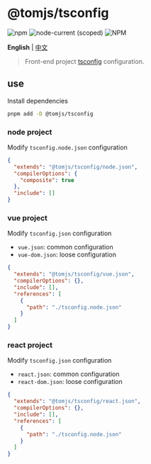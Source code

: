 # @tomjs/tsconfig

![npm](https://img.shields.io/npm/v/@tomjs/tsconfig) ![node-current (scoped)](https://img.shields.io/node/v/@tomjs/tsconfig) ![NPM](https://img.shields.io/npm/l/@tomjs/tsconfig)

**English** | [中文](./README.zh_CN.md)

> Front-end project [tsconfig](https://www.typescriptlang.org/tsconfig) configuration.

## use

Install dependencies

```bash
pnpm add -D @tomjs/tsconfig
```

### node project

Modify `tsconfig.node.json` configuration

```json
{
  "extends": "@tomjs/tsconfig/node.json",
  "compilerOptions": {
    "composite": true
  },
  "include": []
}
```

### vue project

Modify `tsconfig.json` configuration

- `vue.json`: common configuration
- `vue-dom.json`: loose configuration

```json
{
  "extends": "@tomjs/tsconfig/vue.json",
  "compilerOptions": {},
  "include": [],
  "references": [
    {
      "path": "./tsconfig.node.json"
    }
  ]
}
```

### react project

Modify `tsconfig.json` configuration

- `react.json`: common configuration
- `react-dom.json`: loose configuration

```json
{
  "extends": "@tomjs/tsconfig/react.json",
  "compilerOptions": {},
  "include": [],
  "references": [
    {
      "path": "./tsconfig.node.json"
    }
  ]
}
```
